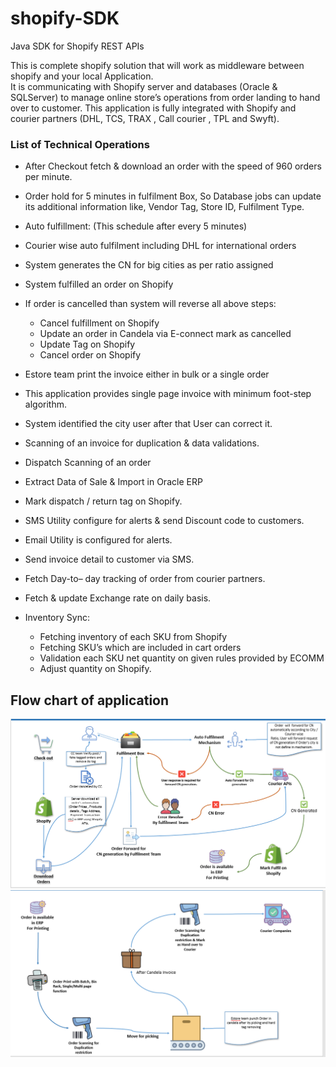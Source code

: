 # shopify-SDK
Java SDK for Shopify REST APIs

This is complete shopify solution that will work as middleware between shopify and your local Application.   
It is communicating with Shopify server and databases (Oracle & SQLServer) to manage online store’s operations from order landing to hand over to customer. This application is fully integrated with Shopify and courier partners (DHL, TCS, TRAX , Call courier , TPL and Swyft).

### List of Technical Operations
* After Checkout fetch & download an order with the speed of 960 orders per minute.
* Order hold for 5 minutes in fulfilment Box, So Database jobs can update its additional information like, Vendor Tag, Store ID, Fulfilment Type. 
* Auto fulfillment:  (This schedule after every 5 minutes) 
* Courier wise auto fulfilment including DHL for international orders
* System generates the CN for big cities as per ratio assigned 
* System fulfilled an order on Shopify
* If order is cancelled than system will reverse all above steps:
  * Cancel fulfillment on Shopify
  * Update an order in Candela via E-connect mark as cancelled
  * Update Tag on Shopify
  * Cancel order on Shopify 

* Estore team print the invoice either in bulk or a single order
* This application provides single page invoice with minimum foot-step algorithm.
* System identified the city user after that User can correct it.
* Scanning of an invoice for duplication & data validations. 
* Dispatch Scanning of an order
* Extract Data of Sale & Import in Oracle ERP
* Mark dispatch / return tag on Shopify.
* SMS Utility configure for alerts & send Discount code to customers.
* Email Utility is configured for alerts.
* Send invoice detail to customer via SMS.
* Fetch Day-to– day tracking of order from courier partners.
* Fetch & update Exchange rate on daily basis. 
* Inventory Sync:
  * Fetching inventory of each SKU from Shopify
  * Fetching SKU’s which are included in cart orders
  * Validation each SKU net quantity on given rules provided by ECOMM
  * Adjust quantity on Shopify.


## Flow chart of application
![Alt text](https://github.com/Oracle-Programming-School/shopify-SDK/blob/main/images/flow1.png?raw=true "Optional Title")
![Alt text](https://github.com/Oracle-Programming-School/shopify-SDK/blob/main/images/flow2.png?raw=true "Optional Title")
